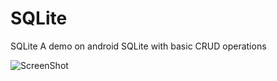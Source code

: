 # SQLite
SQLite A demo on android SQLite with basic CRUD operations

![ScreenShot](https://raw.github.com/santimendon/SQLite/screenshots/dashboard_1.png)
